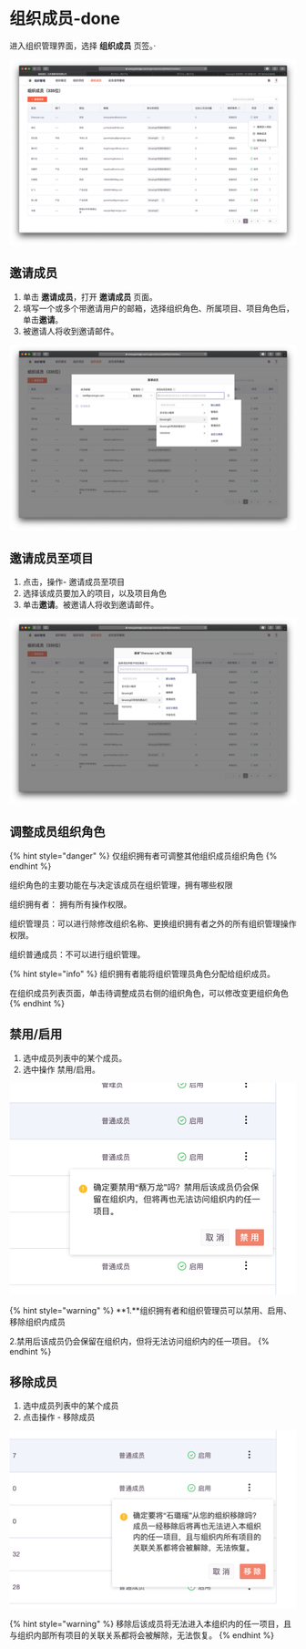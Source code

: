 # 组织成员-done

进入组织管理界面，选择 **组织成员** 页签。·

![](../../.gitbook/assets/ying-mu-jie-tu-20200418-xia-wu-5.25.38.png)

## 邀请成员

1. 单击 **邀请成员**，打开 **邀请成员** 页面。
2. 填写一个或多个带邀请用户的邮箱，选择组织角色、所属项目、项目角色后，单击**邀请**。
3. 被邀请人将收到邀请邮件。

![](../../.gitbook/assets/ying-mu-jie-tu-20200418-xia-wu-5.28.05.png)

## 邀请成员至项目

1. 点击，操作- 邀请成员至项目 
2. 选择该成员要加入的项目，以及项目角色
3. 单击**邀请**。被邀请人将收到邀请邮件。

![](../../.gitbook/assets/ying-mu-jie-tu-20200418-xia-wu-5.58.22.png)

## 调整成员组织角色

{% hint style="danger" %}
仅组织拥有者可调整其他组织成员组织角色
{% endhint %}

组织角色的主要功能在与决定该成员在组织管理，拥有哪些权限 

组织拥有者： 拥有所有操作权限。

组织管理员：可以进行除修改组织名称、更换组织拥有者之外的所有组织管理操作权限。 

组织普通成员：不可以进行组织管理。

{% hint style="info" %}
组织拥有者能将组织管理员角色分配给组织成员。

在组织成员列表页面，单击待调整成员右侧的组织角色，可以修改变更组织角色
{% endhint %}

## 禁用/启用

1. 选中成员列表中的某个成员。
2. 选中操作 禁用/启用。

![](../../.gitbook/assets/ying-mu-jie-tu-20200418-xia-wu-6.08.53.png)

{% hint style="warning" %}
**1.**组织拥有者和组织管理员可以禁用、启用、移除组织内成员

2.禁用后该成员仍会保留在组织内，但将无法访问组织内的任一项目。
{% endhint %}

## 移除成员

1. 选中成员列表中的某个成员
2. 点击操作 - 移除成员

![](../../.gitbook/assets/ying-mu-jie-tu-20200418-xia-wu-6.10.46.png)

{% hint style="warning" %}
移除后该成员将无法进入本组织内的任一项目，且与组织内部所有项目的关联关系都将会被解除，无法恢复。
{% endhint %}

